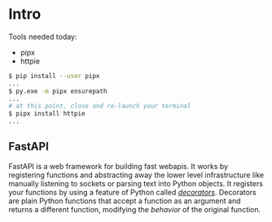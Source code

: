 # Intro

Tools needed today:

- pipx
- httpie

```sh
$ pip install --user pipx
...
$ py.exe -m pipx ensurepath
...
# at this point, close and re-launch your terminal
$ pipx install httpie
...
```

## FastAPI

FastAPI is a web framework for building fast webapis.  It works by registering
functions and abstracting away the lower level infrastructure like manually
listening to sockets or parsing text into Python objects.  It registers your
functions by using a feature of Python called [_decorators_][1].  Decorators
are plain Python functions that accept a function as an argument and returns a
different function, modifying the _behavior_ of the original function.

[1]: <https://docs.python.org/3/glossary.html#term-decorator>
